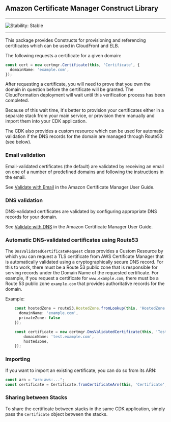 ## Amazon Certificate Manager Construct Library
<!--BEGIN STABILITY BANNER-->

---

![Stability: Stable](https://img.shields.io/badge/stability-Stable-success.svg?style=for-the-badge)


---
<!--END STABILITY BANNER-->

This package provides Constructs for provisioning and referencing
certificates which can be used in CloudFront and ELB.

The following requests a certificate for a given domain:

```ts
const cert = new certmgr.Certificate(this, 'Certificate', {
  domainName: 'example.com',
});
```

After requesting a certificate, you will need to prove that you own the
domain in question before the certificate will be granted. The CloudFormation
deployment will wait until this verification process has been completed.

Because of this wait time, it's better to provision your certificates
either in a separate stack from your main service, or provision them
manually and import them into your CDK application.

The CDK also provides a custom resource which can be used for automatic
validation if the DNS records for the domain are managed through Route53 (see
below).

### Email validation

Email-validated certificates (the default) are validated by receiving an
email on one of a number of predefined domains and following the instructions
in the email.

See [Validate with Email](https://docs.aws.amazon.com/acm/latest/userguide/gs-acm-validate-email.html)
in the Amazon Certificate Manager User Guide.

### DNS validation

DNS-validated certificates are validated by configuring appropriate DNS
records for your domain.

See [Validate with DNS](https://docs.aws.amazon.com/acm/latest/userguide/gs-acm-validate-dns.html)
in the Amazon Certificate Manager User Guide.

### Automatic DNS-validated certificates using Route53

The `DnsValidatedCertificateRequest` class provides a Custom Resource by which
you can request a TLS certificate from AWS Certificate Manager that is
automatically validated using a cryptographically secure DNS record. For this to
work, there must be a Route 53 public zone that is responsible for serving
records under the Domain Name of the requested certificate. For example, if you
request a certificate for `www.example.com`, there must be a Route 53 public
zone `example.com` that provides authoritative records for the domain.

Example:

```ts
    const hostedZone = route53.HostedZone.fromLookup(this, 'HostedZone', {
      domainName: 'example.com',
      privateZone: false
    });

    const certificate = new certmgr.DnsValidatedCertificate(this, 'TestCertificate', {
        domainName: 'test.example.com',
        hostedZone,
    });
```

### Importing

If you want to import an existing certificate, you can do so from its ARN:

```ts
const arn = "arn:aws:...";
const certificate = Certificate.fromCertificateArn(this, 'Certificate', arn);
```

### Sharing between Stacks

To share the certificate between stacks in the same CDK application, simply
pass the `Certificate` object between the stacks.
